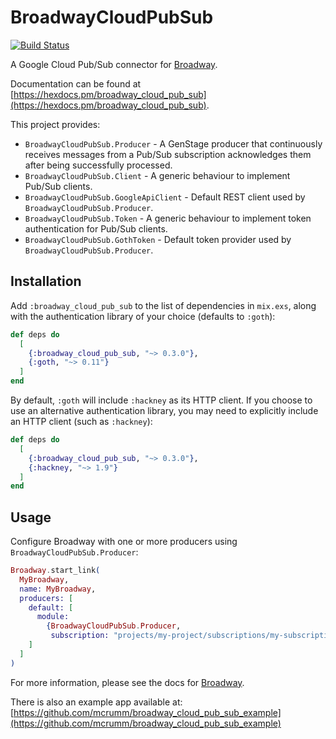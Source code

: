# BroadwayCloudPubSub

[![Build Status](https://travis-ci.org/plataformatec/broadway_cloud_pub_sub.svg?branch=master)](https://travis-ci.org/plataformatec/broadway_cloud_pub_sub)

A Google Cloud Pub/Sub connector for [Broadway](https://github.com/plataformatec/broadway).

Documentation can be found at [https://hexdocs.pm/broadway_cloud_pub_sub](https://hexdocs.pm/broadway_cloud_pub_sub).

This project provides:

  * `BroadwayCloudPubSub.Producer` - A GenStage producer that continuously receives messages from
    a Pub/Sub subscription acknowledges them after being successfully processed.
  * `BroadwayCloudPubSub.Client` - A generic behaviour to implement Pub/Sub clients.
  * `BroadwayCloudPubSub.GoogleApiClient` - Default REST client used by `BroadwayCloudPubSub.Producer`.
  * `BroadwayCloudPubSub.Token` - A generic behaviour to implement token authentication for Pub/Sub clients.
  * `BroadwayCloudPubSub.GothToken` - Default token provider used by `BroadwayCloudPubSub.Producer`.


## Installation

Add `:broadway_cloud_pub_sub` to the list of dependencies in `mix.exs`, along with the authentication
library of your choice (defaults to `:goth`):

```elixir
def deps do
  [
    {:broadway_cloud_pub_sub, "~> 0.3.0"},
    {:goth, "~> 0.11"}
  ]
end
```

By default, `:goth` will include `:hackney` as its HTTP client. If you choose to use an alternative
authentication library, you may need to explicitly include an HTTP client (such as `:hackney`):

```elixir
def deps do
  [
    {:broadway_cloud_pub_sub, "~> 0.3.0"},
    {:hackney, "~> 1.9"}
  ]
end
```

## Usage

Configure Broadway with one or more producers using `BroadwayCloudPubSub.Producer`:

```elixir
Broadway.start_link(
  MyBroadway,
  name: MyBroadway,
  producers: [
    default: [
      module:
        {BroadwayCloudPubSub.Producer,
         subscription: "projects/my-project/subscriptions/my-subscription"}
    ]
  ]
)
```

For more information, please see the docs for [Broadway](https://hexdocs.pm/broadway).

There is also an example app available at: [https://github.com/mcrumm/broadway_cloud_pub_sub_example](https://github.com/mcrumm/broadway_cloud_pub_sub_example)
